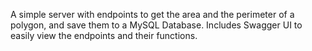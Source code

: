 A simple server with endpoints to get the area and the perimeter of a polygon, and save them to a MySQL Database.
Includes Swagger UI to easily view the endpoints and their functions.
